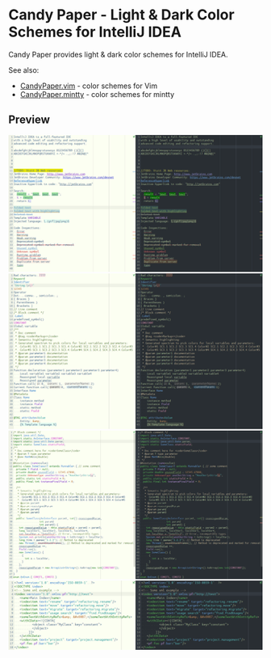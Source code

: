 Candy Paper - Light & Dark Color Schemes for IntelliJ IDEA
==========================================================

Candy Paper provides light & dark color schemes for IntelliJ IDEA.

See also:
* [CandyPaper.vim](https://github.com/dfxyz/CandyPaper.vim) -
    color schemes for Vim
* [CandyPaper.mintty](https://github.com/dfxyz/CandyPaper.mintty) -
    color schemes for mintty

## Preview
![General](https://raw.githubusercontent.com/dfxyz/CandyPaper.idea/screenshot/v1/General.png)
![Language Default](https://raw.githubusercontent.com/dfxyz/CandyPaper.idea/screenshot/v1/Language_Default.png)
![Java](https://raw.githubusercontent.com/dfxyz/CandyPaper.idea/screenshot/v1/Java.png)
![XML](https://raw.githubusercontent.com/dfxyz/CandyPaper.idea/screenshot/v1/XML.png)
